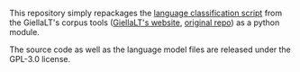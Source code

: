 This repository simply repackages the [language classification script](https://github.com/giellalt/CorpusTools/tree/main#pytextcat) from the GiellaLT's corpus tools ([GiellaLT's website](https://giellalt.github.io/), [original repo](https://github.com/giellalt/CorpusTools)) as a python module.

The source code as well as the language model files are released under the GPL-3.0 license.
